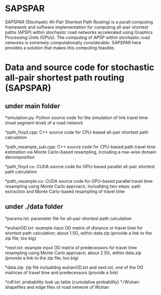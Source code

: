 # SAPSPAR
SAPSPAR (Stochastic All-Pair Shortest Path Routing) is a parall computing framework and software implementation for computing all-pair shortest paths (APSP) within stochastic road networks accelerated using Graphics Processing Units (GPUs). The computing of APSP within stochastic road networks is extremely computationally considerable. SAPSPAR here provides a solution that makes this computing feasible. 


# Data and source code for stochastic all-pair shortest path routing (SAPSPAR) 

## under main folder

*simulation.py:			Python source code for the simulation of link travel time (road segment level) of a road network

*path_floyd.cpp: 		C++ source code for CPU-based all-pair shortest path calculation

*path_resample_sub.cpp: C++ source code for CPU-based path travel time estimation via Monte Carlo-based resampling, including a row-wise domain decomposition

*path_floyd.cu: 		CUDA source code for GPU-based parallel all-pair shortest path calculation

*path_resample.cu: 		CUDA source code for GPU-based parallel travel time resampling using Monte Carlo approach, includidng two steps: path extraction and Monte Carlo-based resampling of travel time 

## under ./data folder

*params.txt: 	parameter file for all-pair shortest path calculation

*wuhanOD.txt: 	example input OD matrix of distance or travel time for shortest path calculation; about 1.5G, within data.zip (provide a link to the zip file; too big)

*next.txt: 		example input OD matrix of predecessors for travel time resampling using Monte Carlo approach; about 2.5G, within data.zip (provide a link to the zip file; too big)

*data.zip: 		zip file includidng wuhanOD.txt and next.txt, one of the OD matrices of travel time and predecessors (provide a link)

*cdf.txt: 		probability look up table (cumulative probability)
*./Wuhan: 		shapefiles and edge files of road network of Wuhan

